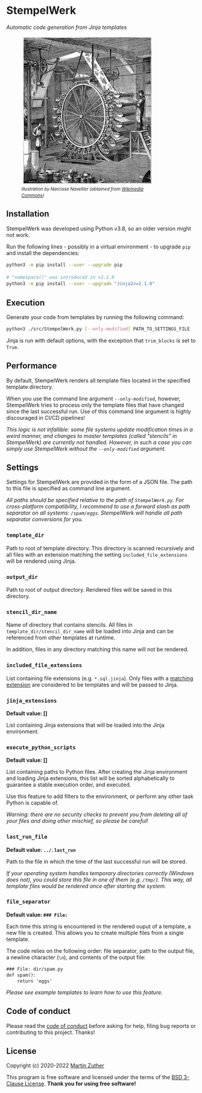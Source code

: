 # StempelWerk

_Automatic code generation from Jinja templates_

<figure style="display: flex; flex-flow: column; max-width: 25em;">
  <img src="include/wallpaper-surface-printing-machine.jpg"
       alt="Illustration of an old printing machine" />
  <figurecaption>
    <small>
      <em>
        Illustration by Narcisse Navellier (obtained from
        <a href="https://commons.wikimedia.org/wiki/File:Wallpaper-surface-printing-machine.jpg">
          Wikimedia Commons</a>)
      </em>
    </small>
  </figurecaption>
</figure>

## Installation

StempelWerk was developed using Python v3.8, so an older version might
not work.

Run the following lines - possibly in a virtual environment - to
upgrade `pip` and install the dependencies:

```bash
python3 -m pip install --user --upgrade pip

# "namespace()" was introduced in v2.1.0
python3 -m pip install --user --upgrade "Jinja2>=2.1.0"
```

## Execution

Generate your code from templates by running the following command:

```bash
python3 ./src/StempelWerk.py [--only-modified] PATH_TO_SETTINGS_FILE
```

Jinja is run with default options, with the exception that
`trim_blocks` is set to `True`.

## Performance

By default, StempelWerk renders all template files located in the
specified template directory.

When you use the command line argument `--only-modified`, however,
StempelWerk tries to process only the template files that have changed
since the last successful run. Use of this command line argument is
highly discouraged in CI/CD pipelines!

_This logic is not infallible: some file systems update modification
times in a weird manner, and changes to master templates (called
"stencils" in StempelWerk) are currently not handled. However, in such
a case you can simply use StempelWerk without the `--only-modified`
argument._

## Settings

Settings for StempelWerk are provided in the form of a JSON file. The
path to this file is specified as command line argument.

_All paths should be specified relative to the path of
`StempelWerk.py`. For cross-platform compatibility, I recommend to use
a forward slash as path separator on all systems:
`/spam/eggs`. StempelWerk will handle all path separator conversions
for you._

### `template_dir`

Path to root of template directory. This directory is scanned
recursively and all files with an extension matching the setting
`included_file_extensions` will be rendered using Jinja.

### `output_dir`

Path to root of output directory. Rendered files will be saved in this
directory.

### `stencil_dir_name`

Name of directory that contains stencils. All files in
`template_dir/stencil_dir_name` will be loaded into Jinja and can be
referenced from other templates at runtime.

In addition, files in any directory matching this name will not be
rendered.

### `included_file_extensions`

List containing file extensions (e.g. `*.sql.jinja`). Only files with
a [matching extension](https://docs.python.org/3/library/fnmatch.html)
are considered to be templates and will be passed to Jinja.

### `jinja_extensions`

**Default value: []**

List containing Jinja extensions that will be loaded into the Jinja
environment.

### `execute_python_scripts`

**Default value: []**

List containing paths to Python files. After creating the Jinja
environment and loading Jinja extensions, this list will be sorted
alphabetically to guarantee a stable execution order, and executed.

Use this feature to add filters to the environment, or perform any
other task Python is capable of.

_Warning: there are no security checks to prevent you from deleting
all of your files and doing other mischief, so please be careful!_

### `last_run_file`

**Default value: `../.last_run`**

Path to the file in which the time of the last successful run will be
stored.

_If your operating system handles temporary directories correctly
(Windows does not), you could store this file in one of them
(e.g. `/tmp/`). This way, all template files would be rendered once
after starting the system._

### `file_separator`

**Default value: `### File: `**

Each time this string is encountered in the rendered ouput of a
template, a new file is created. This allows you to create multiple
files from a single template.

The code relies on the following order: file separator, path to the
output file, a newline character (`\n`), and contents of the output
file:

```text
### File: dir/spam.py
def spam():
    return 'eggs'
```

_Please see example templates to learn how to use this feature._

## Code of conduct

Please read the [code of conduct](./CODE_OF_CONDUCT.md) before asking
for help, filing bug reports or contributing to this project. Thanks!

## License

Copyright (c) 2020-2022 [Martin Zuther](https://www.mzuther.de/)

This program is free software and licensed under the terms of the [BSD
3-Clause License](./LICENSE.md). **Thank you for using free
software!**
